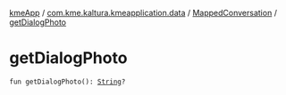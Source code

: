 [kmeApp](../../index.md) / [com.kme.kaltura.kmeapplication.data](../index.md) / [MappedConversation](index.md) / [getDialogPhoto](./get-dialog-photo.md)

# getDialogPhoto

`fun getDialogPhoto(): `[`String`](https://kotlinlang.org/api/latest/jvm/stdlib/kotlin/-string/index.html)`?`